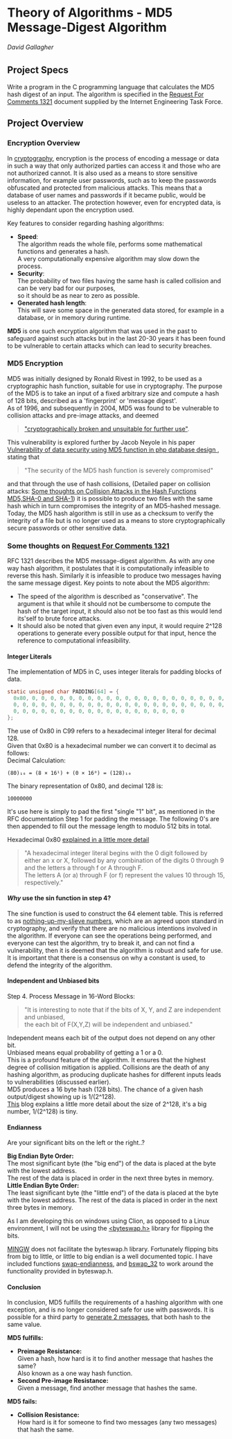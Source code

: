 # Theory of Algorithms - MD5 Message-Digest Algorithm
###### David Gallagher
## Project Specs
Write a program in the C programming language that calculates the MD5 hash digest of an input.
The algorithm is specified in the [Request For Comments 1321](https://tools.ietf.org/html/rfc1321) document supplied by the Internet Engineering Task Force.

## Project Overview
### Encryption Overview
In [cryptography](https://en.wikipedia.org/wiki/Cryptography), encryption is the process of encoding a message or data 
in such a way that only authorized parties can access it and those who are not authorized cannot. It is also used as a means 
to store sensitive information, for example user passwords, such as to keep the passwords obfuscated and protected from malicious attacks. 
This means that a database of user names and passwords if it became public, would be useless to an attacker. 
The protection however, even for encrypted data, is highly dependant upon the encryption used. 
 
Key features to consider regarding hashing algorithms:
- __Speed__:  
The algorithm reads the whole file, performs some mathematical functions and generates a hash.   
A very computationally expensive algorithm may slow down the process.
- __Security__:  
The probability of two files having the same hash is called collision and can be very bad for our purposes,  
so it should be as near to zero as possible.
- __Generated hash length__:  
This will save some space in the generated data stored, for example in a database, or in memory during runtime.

__MD5__ is one such encryption algorithm that was used in the past to safeguard against such attacks but in the last 20-30 
years it has been found to be vulnerable to certain attacks which can lead to security breaches.   
### MD5 Encryption
MD5 was initially designed by Ronald Rivest in 1992, to be used as a cryptographic hash function, suitable for use in cryptography.
The purpose of the MD5 is to take an input of a fixed arbitrary size and compute a hash of 128 bits, described as a 'fingerprint' 
or 'message digest'.  
As of 1996, and subsequently in 2004, MD5 was found to be vulnerable to collision attacks and pre-image attacks, and deemed 
> ["cryptographically broken and unsuitable for further use"](https://en.wikipedia.org/wiki/MD5).

This vulnerability is explored further by Jacob Neyole in his paper 
[Vulnerability of data security using MD5 function in php database design ](hhttps://www.researchgate.net/publication/280926128_Vulnerability_of_data_security_using_MD5_function_in_php_database_design),
stating that 
> "The security of the MD5 hash function is severely compromised" 

and that through the use of hash collisions, (Detailed paper on collision attacks: 
[Some thoughts on Collision Attacks in the Hash Functions MD5,SHA-0 and SHA-1](https://eprint.iacr.org/2005/391.pdf)) 
it is possible to produce two files with the same hash which in turn compromises the integrity of an MD5-hashed message.  
Today, the MD5 hash algorithm is still in use as a checksum to verify the integrity of a file but is no longer used as a 
means to store cryptographically secure passwords or other sensitive data. 

### Some thoughts on [Request For Comments 1321](https://tools.ietf.org/html/rfc1321)
RFC 1321 describes the MD5 message-digest algorithm.
As with any one way hash algorithm, it postulates that it is computationally infeasible to reverse this hash. Similarly 
it is infeasible to produce two messages having the same message digest. 
Key points to note about the MD5 algorithm:
- The speed of the algorithm is described as "conservative". The argument is that while it should not be cumbersome to 
compute the hash of the target input, it should also not be too fast as this would lend its'self to brute force attacks. 
- It should also be noted that given even any input, it would require 2^128 operations to generate every possible 
output for that input, hence the reference to computational infeasibility.

#### Integer Literals
The implementation of MD5 in C, uses integer literals for padding blocks of data.
```c
static unsigned char PADDING[64] = {
  0x80, 0, 0, 0, 0, 0, 0, 0, 0, 0, 0, 0, 0, 0, 0, 0, 0, 0, 0, 0, 0, 0,
  0, 0, 0, 0, 0, 0, 0, 0, 0, 0, 0, 0, 0, 0, 0, 0, 0, 0, 0, 0, 0, 0, 0,
  0, 0, 0, 0, 0, 0, 0, 0, 0, 0, 0, 0, 0, 0, 0, 0, 0, 0, 0
};
```
The use of 0x80 in C99 refers to a hexadecimal integer literal for decimal 128.  
Given that 0x80 is a hexadecimal number we can convert it to decimal as follows:   
Decimal Calculation:
```
(80)₁₆ = (8 × 16¹) + (0 × 16⁰) = (128)₁₀
```
The binary representation of 0x80, and decimal 128 is:
```
10000000
```
It's use here is simply to pad the first "single "1" bit", as mentioned in the RFC documentation Step 1 for padding the 
message. The following 0's are then appended to fill out the message length to modulo 512 bits in total.
  
Hexadecimal 0x80 [explained in a little more detail](https://www.ibm.com/support/knowledgecenter/en/SSLTBW_2.2.0/com.ibm.zos.v2r2.cbclx01/lit_integer.htm#lit_integer__hexintlit) 
> "A hexadecimal integer literal begins with the 0 digit followed by either an x or X, 
> followed by any combination of the digits 0 through 9 and the letters a through f or A through F.  
> The letters A (or a) through F (or f) represent the values 10 through 15, respectively."  
 
#### *Why* use the sin function in step 4?
The sine function is used to construct the 64 element table. This is referred to as 
[nothing-up-my-slieve numbers](https://en.wikipedia.org/wiki/Nothing-up-my-sleeve_number), which are an agreed upon 
standard in cryptography, and verify that there are no malicious intentions involved in the algorithm. If everyone can see 
the operations being performed, and everyone can test the algorithm, try to break it, and can not find a vulnerability, then
it is deemed that the algorithm is robust and safe for use. It is important that there is a consensus on why a constant 
is used, to defend the integrity of the algorithm.
#### Independent and Unbiased bits
Step 4. Process Message in 16-Word Blocks:
> "It is interesting to note that if the bits of X, Y, and Z are independent and unbiased,  
> the each bit of F(X,Y,Z) will be independent and unbiased." 

Independent means each bit of the output does not depend on any other bit.   
Unbiased means equal probability of getting a 1 or a 0.  
This is a profound feature of the algorithm. It ensures that the highest degree of collision mitigation is applied.
Collisions are the death of any hashing algorithm, as producing duplicate hashes for different inputs leads to 
vulnerabilities (discussed earlier).  
MD5 produces a 16 byte hash (128 bits). The chance of a given hash output/digest showing up is 1/(2^128).  
[This](http://bugcharmer.blogspot.com/2012/06/how-big-is-2128.html) blog explains a little more detail about the size of
2^128, it's a big number, 1/(2^128) is tiny.

#### Endianness
Are your significant bits on the left or the right..?  

__Big Endian Byte Order:__   
The most significant byte (the "big end") of the data is placed at the byte with the lowest address.  
The rest of the data is placed in order in the next three bytes in memory.  
__Little Endian Byte Order:__   
The least significant byte (the "little end") of the data is placed at the byte with the lowest address. 
The rest of the data is placed in order in the next three bytes in memory.

As I am developing this on windows using Clion, as opposed to a Linux environment, I will not be using the 
[<byteswap.h>](https://sites.uclouvain.be/SystInfo/usr/include/bits/byteswap.h.html) library for flipping the bits. 

[MINGW](http://mingw.5.n7.nabble.com/byteswap-h-included-in-mingw-td12385.html) does not facilitate the byteswap.h library. 
Fortunately flipping bits from big to little, or little to big endian is a well documented topic. I have included functions
[swap-endianness](https://github.com/d-gallagher/TheoryOfAlgorithms/blob/dcc3798f79ecd054fd5359dcdad27d8eba1bf906/MD5/main.c#L73), 
and [bswap_32](https://github.com/d-gallagher/TheoryOfAlgorithms/blob/2900f564e15ef756bd8442136a8bba5dc1571cf3/MD5/main.c#L112) 
to work around the functionality provided in byteswap.h.

#### Conclusion
In conclusion, MD5 fulfills the requirements of a hashing algorithm with one exception, and is no longer considered safe 
for use with passwords. It is possible for a third party to [generate 2 messages](https://www.mscs.dal.ca/~selinger/md5collision/), 
that both hash to the same value.  

__MD5 fulfills:__
- __Preimage Resistance:__  
Given a hash, how hard is it to find another message that hashes the same?  
Also known as a one way hash function.
- __Second Pre-image Resistance:__  
Given a message, find another message that hashes the same.

__MD5 fails:__
- __Collision Resistance:__  
How hard is it for someone to find two messages (any two messages) that hash the same.

